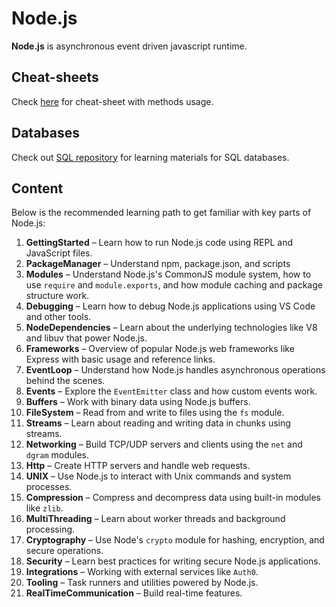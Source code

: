 # Node.js

**Node.js** is asynchronous event driven javascript runtime.

## Cheat-sheets

Check [here](https://github.com/LeCoupa/awesome-cheatsheets) for cheat-sheet with methods usage.

## Databases

Check out [SQL repository](https://github.com/BZIvanov/Learning-SQL) for learning materials for SQL databases.

## Content

Below is the recommended learning path to get familiar with key parts of Node.js:

1. **GettingStarted** – Learn how to run Node.js code using REPL and JavaScript files.
2. **PackageManager** – Understand npm, package.json, and scripts
3. **Modules** – Understand Node.js's CommonJS module system, how to use `require` and `module.exports`, and how module caching and package structure work.
4. **Debugging** – Learn how to debug Node.js applications using VS Code and other tools.
5. **NodeDependencies** – Learn about the underlying technologies like V8 and libuv that power Node.js.
6. **Frameworks** – Overview of popular Node.js web frameworks like Express with basic usage and reference links.
7. **EventLoop** – Understand how Node.js handles asynchronous operations behind the scenes.
8. **Events** – Explore the `EventEmitter` class and how custom events work.
9. **Buffers** – Work with binary data using Node.js buffers.
10. **FileSystem** – Read from and write to files using the `fs` module.
11. **Streams** – Learn about reading and writing data in chunks using streams.
12. **Networking** – Build TCP/UDP servers and clients using the `net` and `dgram` modules.
13. **Http** – Create HTTP servers and handle web requests.
14. **UNIX** – Use Node.js to interact with Unix commands and system processes.
15. **Compression** – Compress and decompress data using built-in modules like `zlib`.
16. **MultiThreading** – Learn about worker threads and background processing.
17. **Cryptography** – Use Node's `crypto` module for hashing, encryption, and secure operations.
18. **Security** – Learn best practices for writing secure Node.js applications.
19. **Integrations** – Working with external services like `Auth0`.
20. **Tooling** – Task runners and utilities powered by Node.js.
21. **RealTimeCommunication** – Build real-time features.
